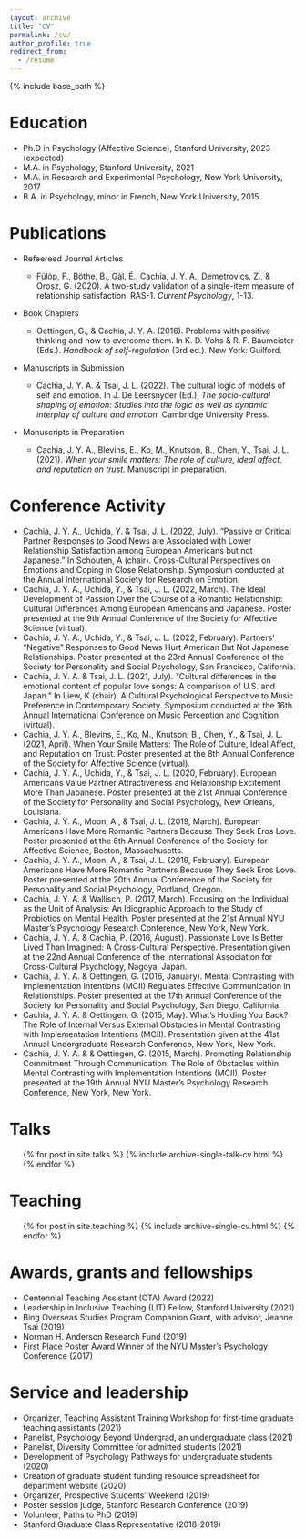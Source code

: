 ```yaml
---
layout: archive
title: "CV"
permalink: /cv/
author_profile: true
redirect_from:
  - /resume
---
```


{% include base_path %}

Education
======
* Ph.D in Psychology (Affective Science), Stanford University, 2023 (expected)
* M.A. in Psychology, Stanford University, 2021
* M.A. in Research and Experimental Psychology, New York University, 2017
* B.A. in Psychology, minor in French, New York University, 2015

Publications
======
* Refeereed Journal Articles
	* Fülöp, F., Böthe, B., Gàl, É., Cachia, J. Y. A., Demetrovics, Z., & Orosz, G. (2020). A two-study validation of a single-item measure of relationship satisfaction: RAS-1. *Current Psychology*, 1-13. 

* Book Chapters
	* Oettingen, G., & Cachia, J. Y. A. (2016). Problems with positive thinking and how to overcome them. In K. D. Vohs & R. F. Baumeister (Eds.). *Handbook of self-regulation* (3rd ed.). New York: Guilford. 

* Manuscripts in Submission
	* Cachia, J. Y. A. & Tsai, J. L. (2022). The cultural logic of models of self and emotion. In J. De Leersnyder (Ed.), *The socio-cultural shaping of emotion: Studies into the logic as well as dynamic interplay of culture and emotion.* Cambridge University Press. 
	
* Manuscripts in Preparation
	* Cachia, J. Y. A., Blevins, E., Ko, M., Knutson, B., Chen, Y., Tsai, J. L. (2021). *When your smile matters: The role of culture, ideal affect, and reputation on trust.* Manuscript in preparation.

Conference Activity
======
* Cachia, J. Y. A., Uchida, Y. & Tsai, J. L. (2022, July). “Passive or Critical Partner Responses to Good News are Associated with Lower Relationship Satisfaction among European Americans but not Japanese.” In Schouten, A (chair). Cross-Cultural Perspectives on Emotions and Coping in Close Relationship. Symposium conducted at the Annual International Society for Research on Emotion.
* Cachia, J. Y. A., Uchida, Y., & Tsai, J. L. (2022, March). The Ideal Development of Passion Over the Course of a Romantic Relationship: Cultural Differences Among European Americans and Japanese. Poster presented at the 9th Annual Conference of the Society for Affective Science (virtual).
* Cachia, J. Y. A., Uchida, Y., & Tsai, J. L. (2022, February). Partners’ “Negative” Responses to Good News Hurt American But Not Japanese Relationships. Poster presented at the 23rd Annual Conference of the Society for Personality and Social Psychology, San Francisco, California.
* Cachia, J. Y. A. & Tsai, J. L. (2021, July). “Cultural differences in the emotional content of popular love songs: A comparison of U.S. and Japan.” In Liew, K (chair). A Cultural Psychological Perspective to Music Preference in Contemporary Society. Symposium conducted at the 16th Annual International Conference on Music Perception and Cognition (virtual).
* Cachia, J. Y. A., Blevins, E., Ko, M., Knutson, B., Chen, Y., & Tsai, J. L. (2021, April). When Your Smile Matters: The Role of Culture, Ideal Affect, and Reputation on Trust. Poster presented at the 8th Annual Conference of the Society for Affective Science (virtual).
* Cachia, J. Y. A., Uchida, Y., & Tsai, J. L. (2020, February). European Americans Value Partner Attractiveness and Relationship Excitement More Than Japanese. Poster presented at the 21st Annual Conference of the Society for Personality and Social Psychology, New Orleans, Louisiana.
* Cachia, J. Y. A., Moon, A., & Tsai, J. L. (2019, March). European Americans Have More Romantic Partners Because They Seek Eros Love. Poster presented at the 6th Annual Conference of the Society for Affective Science, Boston, Massachusetts.
* Cachia, J. Y. A., Moon, A., & Tsai, J. L. (2019, February). European Americans Have More Romantic Partners Because They Seek Eros Love. Poster presented at the 20th Annual Conference of the Society for Personality and Social Psychology, Portland, Oregon.
* Cachia, J. Y. A. & Wallisch, P. (2017, March). Focusing on the Individual as the Unit of Analysis: An Idiographic Approach to the Study of Probiotics on Mental Health. Poster presented at the 21st Annual NYU Master’s Psychology Research Conference, New York, New York.
* Cachia, J. Y. A. & Cachia, P. (2016, August). Passionate Love Is Better Lived Than Imagined: A Cross-Cultural Perspective. Presentation given at the 22nd Annual Conference of the International Association for Cross-Cultural Psychology, Nagoya, Japan. 
* Cachia, J. Y. A. & Oettingen, G. (2016, January). Mental Contrasting with Implementation Intentions (MCII) Regulates Effective Communication in Relationships. Poster presented at the 17th Annual Conference of the Society for Personality and Social Psychology, San Diego, California. 
* Cachia, J. Y. A. & Oettingen, G. (2015, May). What’s Holding You Back? The Role of Internal Versus External Obstacles in Mental Contrasting with Implementation Intentions (MCII). Presentation given at the 41st Annual Undergraduate Research Conference, New York, New York.
* Cachia, J. Y. A. & & Oettingen, G. (2015, March). Promoting Relationship Commitment Through Communication: The Role of Obstacles within Mental Contrasting with Implementation Intentions (MCII). Poster presented at the 19th Annual NYU Master’s Psychology Research Conference, New York, New York. 

Talks
======
  <ul>{% for post in site.talks %}
    {% include archive-single-talk-cv.html %}
  {% endfor %}</ul>
  
Teaching
======
  <ul>{% for post in site.teaching %}
    {% include archive-single-cv.html %}
  {% endfor %}</ul>
  
Awards, grants and fellowships
======
* Centennial Teaching Assistant (CTA) Award (2022)
* Leadership in Inclusive Teaching (LIT) Fellow, Stanford University (2021)
* Bing Overseas Studies Program Companion Grant, with advisor, Jeanne Tsai (2019)
* Norman H. Anderson Research Fund (2019)
* First Place Poster Award Winner of the NYU Master’s Psychology Conference (2017)

Service and leadership
======
* Organizer, Teaching Assistant Training Workshop for first-time graduate teaching assistants (2021)
* Panelist, Psychology Beyond Undergrad, an undergraduate class (2021)
* Panelist, Diversity Committee for admitted students (2021)
* Development of Psychology Pathways for undergraduate students (2020)
* Creation of graduate student funding resource spreadsheet for department website (2020)
* Organizer, Prospective Students’ Weekend (2019)
* Poster session judge, Stanford Research Conference (2019)
* Volunteer, Paths to PhD (2019)
* Stanford Graduate Class Representative (2018-2019)